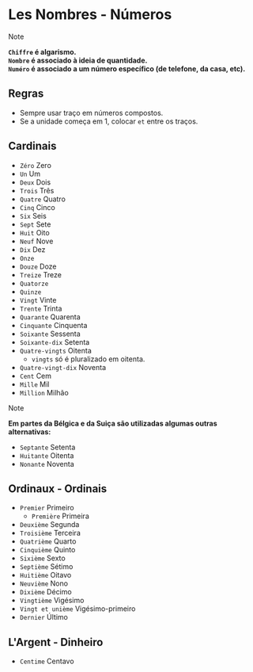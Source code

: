# Les Nombres - Números

<!-- prettier-ignore-start -->
> [!NOTE]
> **`Chiffre` é algarismo.**</br>
> **`Nombre` é associado à ideia de quantidade.**</br>
> **`Numéro` é associado a um número específico (de telefone, da casa, etc).**
<!-- prettier-ignore-end -->

## Regras

-   Sempre usar traço em números compostos.
-   Se a unidade começa em 1, colocar `et` entre os traços.

## Cardinais

-   `Zéro` Zero
-   `Un` Um
-   `Deux` Dois
-   `Trois` Três
-   `Quatre` Quatro
-   `Cinq` Cinco
-   `Six` Seis
-   `Sept` Sete
-   `Huit` Oito
-   `Neuf` Nove
-   `Dix` Dez
-   `Onze`
-   `Douze` Doze
-   `Treize` Treze
-   `Quatorze`
-   `Quinze`
-   `Vingt` Vinte
-   `Trente` Trinta
-   `Quarante` Quarenta
-   `Cinquante` Cinquenta
-   `Soixante` Sessenta
-   `Soixante-dix` Setenta
-   `Quatre-vingts` Oitenta
    -   `vingts` só é pluralizado em oitenta.
-   `Quatre-vingt-dix` Noventa
-   `Cent` Cem
-   `Mille` Mil
-   `Million` Milhão

<!-- prettier-ignore-start -->
> [!NOTE]
> **Em partes da Bélgica e da Suiça são utilizadas algumas outras alternativas:**
> -   `Septante` Setenta
> -   `Huitante` Oitenta
> -   `Nonante` Noventa
<!-- prettier-ignore-end -->

## Ordinaux - Ordinais

-   `Premier` Primeiro
    -   `Première` Primeira
-   `Deuxième` Segunda
-   `Troisième` Terceira
-   `Quatrième` Quarto
-   `Cinquième` Quinto
-   `Sixième` Sexto
-   `Septième` Sétimo
-   `Huitième` Oitavo
-   `Neuvième` Nono
-   `Dixième` Décimo
-   `Vingtième` Vigésimo
-   `Vingt et unième` Vigésimo-primeiro
-   `Dernier` Último

## L'Argent - Dinheiro

-   `Centime` Centavo
